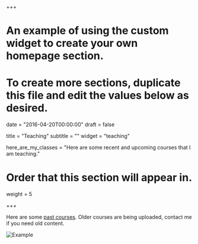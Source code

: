 +++
# An example of using the custom widget to create your own homepage section.
# To create more sections, duplicate this file and edit the values below as desired.

date = "2016-04-20T00:00:00"
draft = false

title = "Teaching"
subtitle = ""
widget = "teaching"

here_are_my_classes = "Here are some recent and upcoming courses that I am teaching."

# Order that this section will appear in.
weight = 5

+++

Here are some [past courses](teaching/). Older courses are being uploaded, contact me if you need old content.

![Example](img/background/chalkboard_verythin.jpg)
